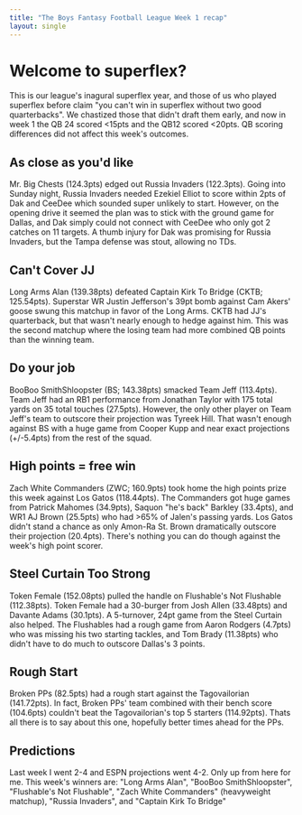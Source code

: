```yaml
---
title: "The Boys Fantasy Football League Week 1 recap"
layout: single
---
```


# Welcome to superflex?

This is our league's inagural superflex year, and those of us who played superflex before claim "you can't win in superflex without two good quarterbacks". We chastized those that didn't draft them early, and now in week 1 the QB 24 scored <15pts and the QB12 scored <20pts. QB scoring differences did not affect this week's outcomes.


## As close as you'd like

Mr. Big Chests (124.3pts) edged out Russia Invaders (122.3pts). Going into Sunday night, Russia Invaders needed Ezekiel Elliot to score within 2pts of Dak and CeeDee which sounded super unlikely to start. However, on the opening drive it seemed the plan was to stick with the ground game for Dallas, and Dak simply could not connect with CeeDee who only got 2 catches on 11 targets. A thumb injury for Dak was promising for Russia Invaders, but the Tampa defense was stout, allowing no TDs. 

## Can't Cover JJ

Long Arms Alan (139.38pts) defeated Captain Kirk To Bridge (CKTB; 125.54pts). Superstar WR Justin Jefferson's 39pt bomb against Cam Akers' goose swung this matchup in favor of the Long Arms. CKTB had JJ's quarterback, but that wasn't nearly enough to hedge against him. This was the second matchup where the losing team had more combined QB points than the winning team.

## Do your job

BooBoo SmithShloopster (BS; 143.38pts) smacked Team Jeff (113.4pts). Team Jeff had an RB1 performance from Jonathan Taylor with 175 total yards on 35 total touches (27.5pts). However, the only other player on Team Jeff's team to outscore their projection was Tyreek Hill. That wasn't enough against BS with a huge game from Cooper Kupp and near exact projections (+/-5.4pts) from the rest of the squad.

## High points = free win

Zach White Commanders (ZWC; 160.9pts) took home the high points prize this week against Los Gatos (118.44pts). The Commanders got huge games from Patrick Mahomes (34.9pts), Saquon "he's back" Barkley (33.4pts), and WR1 AJ Brown (25.5pts) who had >65% of Jalen's passing yards. Los Gatos didn't stand a chance as only Amon-Ra St. Brown dramatically outscore their projection (20.4pts). There's nothing you can do though against the week's high point scorer.


## Steel Curtain Too Strong

Token Female (152.08pts) pulled the handle on Flushable's Not Flushable (112.38pts). Token Female had a 30-burger from Josh Allen (33.48pts) and Davante Adams (30.1pts). A 5-turnover, 24pt game from the Steel Curtain also helped. The Flushables had a rough game from Aaron Rodgers (4.7pts) who was missing his two starting tackles, and Tom Brady (11.38pts) who didn't have to do much to outscore Dallas's 3 points.

## Rough Start

Broken PPs (82.5pts) had a rough start against the Tagovailorian (141.72pts). In fact, Broken PPs' team combined with their bench score (104.6pts) couldn't beat the Tagovailorian's top 5 starters (114.92pts). Thats all there is to say about this one, hopefully better times ahead for the PPs.

## Predictions

Last week I went 2-4 and ESPN projections went 4-2. Only up from here for me. This week's winners are: "Long Arms Alan", "BooBoo SmithShloopster", "Flushable's Not Flushable", "Zach White Commanders" (heavyweight matchup), "Russia Invaders", and "Captain Kirk To Bridge"
